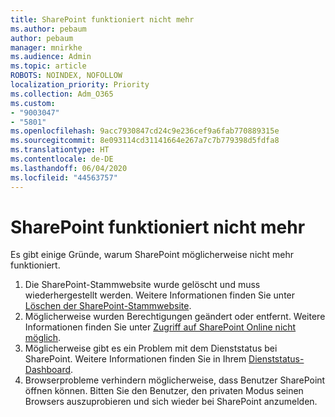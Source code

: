 ```yaml
---
title: SharePoint funktioniert nicht mehr
ms.author: pebaum
author: pebaum
manager: mnirkhe
ms.audience: Admin
ms.topic: article
ROBOTS: NOINDEX, NOFOLLOW
localization_priority: Priority
ms.collection: Adm_O365
ms.custom:
- "9003047"
- "5801"
ms.openlocfilehash: 9acc7930847cd24c9e236cef9a6fab770889315e
ms.sourcegitcommit: 8e093114cd31141664e267a7c7b779398d5fdfa8
ms.translationtype: HT
ms.contentlocale: de-DE
ms.lasthandoff: 06/04/2020
ms.locfileid: "44563757"
---
```

# <a name="sharepoint-is-no-longer-working"></a>SharePoint funktioniert nicht mehr

Es gibt einige Gründe, warum SharePoint möglicherweise nicht mehr funktioniert.

1. Die SharePoint-Stammwebsite wurde gelöscht und muss wiederhergestellt werden. Weitere Informationen finden Sie unter [Löschen der SharePoint-Stammwebsite](https://docs.microsoft.com/sharepoint/troubleshoot/sites/url-that-resides-under-root-site-collection-is-broken).
2. Möglicherweise wurden Berechtigungen geändert oder entfernt. Weitere Informationen finden Sie unter [Zugriff auf SharePoint Online nicht möglich](https://docs.microsoft.com/sharepoint/troubleshoot/sharing-and-permissions/sharepoint-online-inaccessible).
3. Möglicherweise gibt es ein Problem mit dem Dienststatus bei SharePoint. Weitere Informationen finden Sie in Ihrem [Dienststatus-Dashboard](https://admin.microsoft.com/AdminPortal/Home#/servicehealth).
4. Browserprobleme verhindern möglicherweise, dass Benutzer SharePoint öffnen können. Bitten Sie den Benutzer, den privaten Modus seinen Browsers auszuprobieren und sich wieder bei SharePoint anzumelden.
